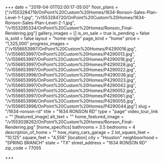 +++
date = "2019-04-01T02:00:17-05:00"
floor_plans = ["/v1553284719/OnPoint%20Custom%20Homes/1634-Ronson-Sales-Plan-Level-1-1.jpg", "/v1553284720/OnPoint%20Custom%20Homes/1634-Ronson-Sales-Plan-Level-2-1.jpg", "/v1553285334/OnPoint%20Custom%20Homes/Ronson_Final-Rendering.jpg"]
gallery_images = []
is_on_sale = true
is_pending = false
is_sold = false
layout = "home-single"
page_kind = "home"
price = "1,325,000"
progress_images = ["/v1556653997/OnPoint%20Custom%20Homes/P4290016.jpg", "/v1556653997/OnPoint%20Custom%20Homes/P4290013.jpg", "/v1556653997/OnPoint%20Custom%20Homes/P4290018.jpg", "/v1556653997/OnPoint%20Custom%20Homes/P4290028.jpg", "/v1556653997/OnPoint%20Custom%20Homes/P4290022.jpg", "/v1556653996/OnPoint%20Custom%20Homes/P4290036.jpg", "/v1556653995/OnPoint%20Custom%20Homes/P4290023.jpg", "/v1556653997/OnPoint%20Custom%20Homes/P4290042.jpg", "/v1556653997/OnPoint%20Custom%20Homes/P4290052.jpg", "/v1556653997/OnPoint%20Custom%20Homes/P4290061.jpg", "/v1556653996/OnPoint%20Custom%20Homes/P4290055.jpg", "/v1556653996/OnPoint%20Custom%20Homes/P4290044.jpg"]
slug = "/1634-ronson-rd"
title = "1634 RONSON RD"
type = "page"
video_tour_link = ""
[featured_image]
alt_text = ""
home_featured_image = "/v1553038262/OnPoint%20Custom%20Homes/Ronson_Final-Rendering.jpg"
[home_specifics]
bathrooms = 3.5
bedrooms = 4
description_of_home = ""
how_many_cars_garage = 2
lot_square_feet = "10,125"
square_feet = "4,556"
[location]
city = "Houston"
neighboorhood = "SPRING BRANCH"
state = "TX"
street_address = "1634 RONSON RD"
zip_code = 77055

+++
